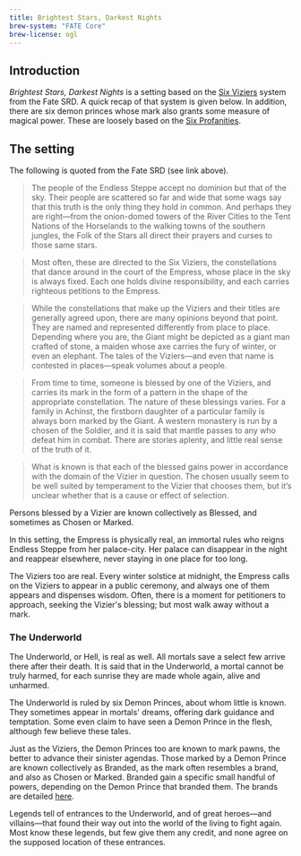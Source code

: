 ```yaml
---
title: Brightest Stars, Darkest Nights
brew-system: "FATE Core"
brew-license: ogl
---
```


## Introduction

*Brightest Stars, Darkest Nights* is a setting based on the [Six Viziers](https://fate-srd.com/fate-system-toolkit/six-viziers) system
from the Fate SRD. A quick recap of that system is given below. In addition, there are six demon princes whose mark also grants some
measure of magical power. These are loosely based on the [Six Profanities](https://fate-srd.com/fate-system-toolkit/your-toolbox#the-six-profanities).

## The setting

The following is quoted from the Fate SRD (see link above).

> The people of the Endless Steppe accept no dominion but that of the sky. Their people are scattered so far and wide that some wags say that this truth is the only thing they hold in common. And perhaps they are right—from the onion-domed towers of the River Cities to the Tent Nations of the Horselands to the walking towns of the southern jungles, the Folk of the Stars all direct their prayers and curses to those same stars.

> Most often, these are directed to the Six Viziers, the constellations that dance around in the court of the Empress, whose place in the sky is always fixed. Each one holds divine responsibility, and each carries righteous petitions to the Empress.

> While the constellations that make up the Viziers and their titles are generally agreed upon, there are many opinions beyond that point. They are named and represented differently from place to place. Depending where you are, the Giant might be depicted as a giant man crafted of stone, a maiden whose axe carries the fury of winter, or even an elephant. The tales of the Viziers—and even that name is contested in places—speak volumes about a people.

> From time to time, someone is blessed by one of the Viziers, and carries its mark in the form of a pattern in the shape of the appropriate constellation. The nature of these blessings varies. For a family in Achinst, the firstborn daughter of a particular family is always born marked by the Giant. A western monastery is run by a chosen of the Soldier, and it is said that mantle passes to any who defeat him in combat. There are stories aplenty, and little real sense of the truth of it.

> What is known is that each of the blessed gains power in accordance with the domain of the Vizier in question. The chosen usually seem to be well suited by temperament to the Vizier that chooses them, but it’s unclear whether that is a cause or effect of selection.

Persons blessed by a Vizier are known collectively as Blessed, and sometimes as Chosen or Marked.

In this setting, the Empress is physically real, an immortal rules who reigns Endless Steppe from her palace-city. Her palace can disappear in the night
and reappear elsewhere, never staying in one place for too long.

The Viziers too are real. Every winter solstice at midnight, the Empress calls on the Viziers to appear in a public ceremony, and always one of them
appears and dispenses wisdom. Often, there is a moment for petitioners to approach, seeking the Vizier's blessing; but most walk away without a mark.

### The Underworld

The Underworld, or Hell, is real as well. All mortals save a select few arrive there after their death. It is said that in the Underworld, a mortal
cannot be truly harmed, for each sunrise they are made whole again, alive and unharmed.

The Underworld is ruled by six Demon Princes, about whom little is known. They sometimes appear in mortals' dreams, offering dark guidance
and temptation. Some even claim to have seen a Demon Prince in the flesh, although few believe these tales.

Just as the Viziers, the Demon Princes too are known to mark pawns, the better to advance their sinister agendas. Those marked by a Demon Prince
are known collectively as Branded, as the mark often resembles a brand, and also as Chosen or Marked. Branded gain a specific small handful of powers,
depending on the Demon Prince that branded them. The brands are detailed [here](demon-brands.html).

Legends tell of entrances to the Underworld, and of great heroes—and villains—that found their way out into the world of the living to fight again.
Most know these legends, but few give them any credit, and none agree on the supposed location of these entrances.